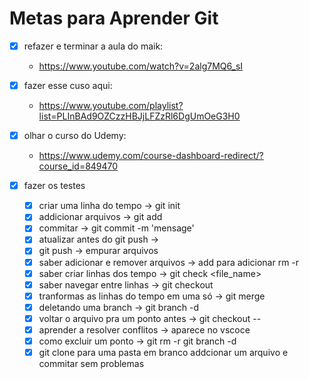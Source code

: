 # Metas para Aprender Git

- [x] refazer e terminar a aula do maik:
    * https://www.youtube.com/watch?v=2alg7MQ6_sI


- [x] fazer esse cuso aqui:
    * https://www.youtube.com/playlist?list=PLInBAd9OZCzzHBJjLFZzRl6DgUmOeG3H0

- [x] olhar o curso do Udemy:
    * https://www.udemy.com/course-dashboard-redirect/?course_id=849470

- [x] fazer os testes
    - [x] criar uma linha do tempo -> git init
    - [x] addicionar arquivos -> git add 
    - [x] commitar -> git commit -m 'mensage'
    - [x] atualizar antes do git push -> 
    - [x] git push -> empurar arquivos
    - [x] saber adicionar e remover arquivos -> add para adicionar rm -r <file para excluir>
    - [x] saber criar linhas dos tempo -> git check <key> <file_name>
    - [x] saber navegar entre linhas -> git checkout <name branch>
    - [x] tranformas as linhas do tempo em uma só -> git merge <name branc>
    - [x] deletando uma branch -> git branch -d <branch name>
    - [x] voltar o arquivo pra um ponto antes -> git checkout -- <file name>
    - [x] aprender a resolver conflitos -> aparece no vscoce
    - [x] como excluir um ponto -> git rm -r <file name> git branch -d <name branch>
    - [x] git clone para uma pasta em branco addcionar um arquivo e commitar sem problemas